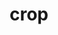 ---
category: 4-letters
denotation: null
name: crop
reference_link: https://www.etymonline.com/word/crop
root_language: null
root_name: null
title: crop
type: free
word_sums:
- respelling: crop
  sum: 'Crop + '
---